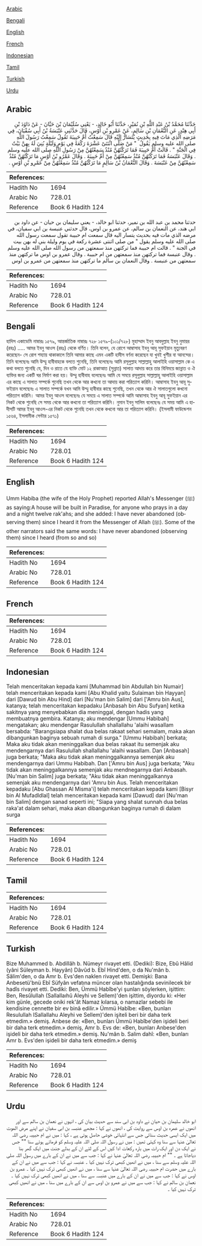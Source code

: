 [Arabic](#arabic)

[Bengali](#bengali)

[English](#english)

[French](#french)

[Indonesian](#indonesian)

[Tamil](#tamil)

[Turkish](#turkish)

[Urdu](#urdu)

## Arabic


<div dir="rtl" lang="ar" style={{fontSize:'larger',backgroundColor:'#f8f9fa',padding:20}}>
حَدَّثَنَا مُحَمَّدُ بْنُ عَبْدِ اللَّهِ بْنِ نُمَيْرٍ، حَدَّثَنَا أَبُو خَالِدٍ، - يَعْنِي سُلَيْمَانَ بْنَ حَيَّانَ - عَنْ دَاوُدَ بْنِ أَبِي هِنْدٍ، عَنِ النُّعْمَانِ بْنِ سَالِمٍ، عَنْ عَمْرِو بْنِ أَوْسٍ، قَالَ حَدَّثَنِي عَنْبَسَةُ بْنُ أَبِي سُفْيَانَ، فِي مَرَضِهِ الَّذِي مَاتَ فِيهِ بِحَدِيثٍ يُتَسَارُّ إِلَيْهِ قَالَ سَمِعْتُ أُمَّ حَبِيبَةَ تَقُولُ سَمِعْتُ رَسُولَ اللَّهِ صلى الله عليه وسلم يَقُولُ ‏ "‏ مَنْ صَلَّى اثْنَتَىْ عَشْرَةَ رَكْعَةً فِي يَوْمٍ وَلَيْلَةٍ بُنِيَ لَهُ بِهِنَّ بَيْتٌ فِي الْجَنَّةِ ‏"‏ ‏.‏ قَالَتْ أُمُّ حَبِيبَةَ فَمَا تَرَكْتُهُنَّ مُنْذُ سَمِعْتُهُنَّ مِنْ رَسُولِ اللَّهِ صلى الله عليه وسلم ‏.‏ وَقَالَ عَنْبَسَةُ فَمَا تَرَكْتُهُنَّ مُنْذُ سَمِعْتُهُنَّ مِنْ أُمِّ حَبِيبَةَ ‏.‏ وَقَالَ عَمْرُو بْنُ أَوْسٍ مَا تَرَكْتُهُنَّ مُنْذُ سَمِعْتُهُنَّ مِنْ عَنْبَسَةَ ‏.‏ وَقَالَ النُّعْمَانُ بْنُ سَالِمٍ مَا تَرَكْتُهُنَّ مُنْذُ سَمِعْتُهُنَّ مِنْ عَمْرِو بْنِ أَوْسٍ ‏.‏
</div>
<div style={{backgroundColor:'#f8f9fa',padding:20, marginBottom: 10}}><table> <thead> <tr> <th>References:</th> <th></th> </tr> </thead> <tbody><tr><td>Hadith No</td><td>1694</td></tr><tr><td>Arabic No</td><td>728.01</td></tr><tr><td>Reference</td><td>Book 6 Hadith 124</td></tr></tbody></table></div>


<div dir="rtl" lang="ar" style={{fontSize:'larger',backgroundColor:'#f8f9fa',padding:20}}>
حدثنا محمد بن عبد الله بن نمير، حدثنا ابو خالد، - يعني سليمان بن حيان - عن داود بن ابي هند، عن النعمان بن سالم، عن عمرو بن اوس، قال حدثني عنبسة بن ابي سفيان، في مرضه الذي مات فيه بحديث يتسار اليه قال سمعت ام حبيبة تقول سمعت رسول الله صلى الله عليه وسلم يقول " من صلى اثنتى عشرة ركعة في يوم وليلة بني له بهن بيت في الجنة " . قالت ام حبيبة فما تركتهن منذ سمعتهن من رسول الله صلى الله عليه وسلم . وقال عنبسة فما تركتهن منذ سمعتهن من ام حبيبة . وقال عمرو بن اوس ما تركتهن منذ سمعتهن من عنبسة . وقال النعمان بن سالم ما تركتهن منذ سمعتهن من عمرو بن اوس
</div>
<div style={{backgroundColor:'#f8f9fa',padding:20, marginBottom: 10}}><table> <thead> <tr> <th>References:</th> <th></th> </tr> </thead> <tbody><tr><td>Hadith No</td><td>1694</td></tr><tr><td>Arabic No</td><td>728.01</td></tr><tr><td>Reference</td><td>Book 6 Hadith 124</td></tr></tbody></table></div>

## Bengali


<div dir="ltr" lang="bn" style={{fontSize:'larger',backgroundColor:'#f8f9fa',padding:20}}>
হাদিস একাডেমি নাম্বারঃ ১৫৭৯, আন্তর্জাতিক নাম্বারঃ ৭২৮ ১৫৭৯-(১০১/৭২৮) মুহাম্মাদ ইবনু আবদুল্লাহ ইবনু নুমায়র (রহঃ) ..... আমর ইবনু আওস (রহঃ) থেকে বর্ণিত। তিনি বলেন, যে রোগে আম্বাসাহ ইবনু আবূ সুফইয়ান মৃত্যুবরণ করেছেন- সে রোগ শয্যায় থাকাকালে তিনি আমার কাছে এমন একটি হাদীস বর্ণনা করেছেন যা খুবই খুশীর বা আনন্দের। তিনি বলেছেনঃ আমি উম্মু হাবীবাহকে বলতে শুনেছি, তিনি বলেছেনঃ আমি রসূলুল্লাহ সাল্লাল্লাহু আলাইহি ওয়াসাল্লাম কে এ কথা বলতে শুনেছি যে, দিন ও রাতে যে ব্যক্তি মোট ১২ রাকাআত (সুন্নাত) সালাত আদায় করে তার বিনিময়ে জান্নাত ও ঐ ব্যক্তির জন্য একটি ঘর নির্মাণ করা হয়। উম্মু হাবীবাহ বলেছেনঃ আমি যে সময়ে রসূলুল্লাহ সাল্লাল্লাহু আলাইহি ওয়াসাল্লাম এর কাছে এ সালাত সম্পর্কে শুনেছি তখন থেকে আর কখনো তা আদায় করা পরিত্যাগ করিনি। আম্বাসাহ ইবনু আবূ সুফইয়ান বলেছেনঃ এ সালাত সম্পর্কে যখন আমি উম্মু হাবীবার কাছে শুনেছি, তখন থেকে আর ঐ সালাতগুলো কখনো পরিত্যাগ করিনি। আমর ইবনু আওস বলেছেনঃ যে সময়ে এ সালাত সম্পর্কে আমি আম্বাসাহ ইবনু আবূ সুফইয়ান এর নিকট থেকে শুনেছি সে সময় থেকে আর কখনো তা পরিত্যাগ করিনি। নুমান ইবনু সালিম বলেছেনঃ যে সময় আমি এ হাদীসটি আমর ইবনু আওস-এর নিকট থেকে শুনেছি তখন থেকে কখনো আর তা পরিত্যাগ করিনি। (ইসলামী ফাউন্ডেশন ১৫৬৪, ইসলামীক সেন্টার ১৫৭১)
</div>
<div style={{backgroundColor:'#f8f9fa',padding:20, marginBottom: 10}}><table> <thead> <tr> <th>References:</th> <th></th> </tr> </thead> <tbody><tr><td>Hadith No</td><td>1694</td></tr><tr><td>Arabic No</td><td>728.01</td></tr><tr><td>Reference</td><td>Book 6 Hadith 124</td></tr></tbody></table></div>

## English


<div dir="ltr" lang="en" style={{fontSize:'larger',backgroundColor:'#f8f9fa',padding:20}}>
Umm Habiba (the wife of the Holy Prophet) reported Allah's Messenger (ﷺ) as saying:A house will be built in Paradise, for anyone who prays in a day and a night twelve rak'ahs; and she added: I have never abandoned (observing them) since I heard it from the Messenger of Allah (ﷺ). Some of the other narrators said the same words: I have never abandoned (observing them) since I heard (from so and so)
</div>
<div style={{backgroundColor:'#f8f9fa',padding:20, marginBottom: 10}}><table> <thead> <tr> <th>References:</th> <th></th> </tr> </thead> <tbody><tr><td>Hadith No</td><td>1694</td></tr><tr><td>Arabic No</td><td>728.01</td></tr><tr><td>Reference</td><td>Book 6 Hadith 124</td></tr></tbody></table></div>

## French


<div dir="ltr" lang="fr" style={{fontSize:'larger',backgroundColor:'#f8f9fa',padding:20}}>

</div>
<div style={{backgroundColor:'#f8f9fa',padding:20, marginBottom: 10}}><table> <thead> <tr> <th>References:</th> <th></th> </tr> </thead> <tbody><tr><td>Hadith No</td><td>1694</td></tr><tr><td>Arabic No</td><td>728.01</td></tr><tr><td>Reference</td><td>Book 6 Hadith 124</td></tr></tbody></table></div>

## Indonesian


<div dir="ltr" lang="id" style={{fontSize:'larger',backgroundColor:'#f8f9fa',padding:20}}>
Telah menceritakan kepada kami [Muhammad bin Abdullah bin Numair] telah menceritakan kepada kami [Abu Khalid yaitu Sulaiman bin Hayyan] dari [Dawud bin Abu Hind] dari [Nu'man bin Salim] dari ['Amru bin Aus], katanya; telah menceritakan kepadaku [Anbasah bin Abu Sufyan] ketika sakitnya yang menyebabkan dia meninggal, dengan hadis yang membuatnya gembira. Katanya; aku mendengar [Ummu Habibah] mengatakan; aku mendengar Rasulullah shallallahu 'alaihi wasallam bersabda: "Barangsiapa shalat dua belas rakaat sehari semalam, maka akan dibangunkan baginya sebuah rumah di surga." [Ummu Habibah] berkata; Maka aku tidak akan meninggalkan dua belas rakaat itu semenjak aku mendengarnya dari Rasulullah shallallahu 'alaihi wasallam. Dan [Anbasah] juga berkata; "Maka aku tidak akan meninggalkannya semenjak aku mendengarnya dari Ummu Habibah. Dan ['Amru bin Aus] juga berkata; "Aku tidak akan meninggalkannya semenjak aku mendnegarnya dari Anbasah. [Nu'man bin Salim] juga berkata; "Aku tidak akan meninggalkannya semenjak aku mendengarnya dari 'Amru bin Aus. Telah menceritakan kepadaku [Abu Ghassan Al Misma'i] telah menceritakan kepada kami [Bisyr bin Al Mufadldlal] telah menceritakan kepada kami [Dawud] dari [Nu'man bin Salim] dengan sanad seperti ini; "Siapa yang shalat sunnah dua belas raka'at dalam sehari, maka akan dibangunkan baginya rumah di dalam surga
</div>
<div style={{backgroundColor:'#f8f9fa',padding:20, marginBottom: 10}}><table> <thead> <tr> <th>References:</th> <th></th> </tr> </thead> <tbody><tr><td>Hadith No</td><td>1694</td></tr><tr><td>Arabic No</td><td>728.01</td></tr><tr><td>Reference</td><td>Book 6 Hadith 124</td></tr></tbody></table></div>

## Tamil


<div dir="ltr" lang="ta" style={{fontSize:'larger',backgroundColor:'#f8f9fa',padding:20}}>

</div>
<div style={{backgroundColor:'#f8f9fa',padding:20, marginBottom: 10}}><table> <thead> <tr> <th>References:</th> <th></th> </tr> </thead> <tbody><tr><td>Hadith No</td><td>1694</td></tr><tr><td>Arabic No</td><td>728.01</td></tr><tr><td>Reference</td><td>Book 6 Hadith 124</td></tr></tbody></table></div>

## Turkish


<div dir="ltr" lang="tr" style={{fontSize:'larger',backgroundColor:'#f8f9fa',padding:20}}>
Bize Muhammed b. Abdillâh b. Nümeyr rivayet etti. (Dediki): Bize, Ebû Hâlid (yâni Süleyman b. Hayyân) Dâvûd b. Ebî Hind'den, o da Nu'mân b. Sâlim'den, o da Amr b. Evs'den naklen rivayet etti. Demişki: Bana Anbesetü'bnü Ebî Süfyân vefatına müncer olan hastalığında sevinilecek bir hadîs rivayet etti. Dediki: Ben, Ümmü Habîbe'yi şunları söylerken, işittim: Ben, Resûlullah (Sallallaıhû Aleyhi ve Sellem)'den işittim, diyordu ki: «Her kim günle, gecede oniki rek'ât Namaz kılarsa, o namazlar sebebi ile kendisine cennette bir ev binâ edilir.» Ümmü Habîbe: «Ben, bunları Resulullah ISallallahu Aleyhi ve Sellem)'den işiteli beri bir daha terk etmedim.» demiş. Anbese de: «Ben, bunları Ümmü Habîbe'den işideli beri bir daha terk etmedim.» demiş, Amr b. Evs de: «Ben, bunları Anbese'den işideli bir daha terk etmedim.» demiş. Nu'mân b. Salim dahî: «Ben, bunları Amr b. Evs'den işideli bir daha terk etmedim.» demiş
</div>
<div style={{backgroundColor:'#f8f9fa',padding:20, marginBottom: 10}}><table> <thead> <tr> <th>References:</th> <th></th> </tr> </thead> <tbody><tr><td>Hadith No</td><td>1694</td></tr><tr><td>Arabic No</td><td>728.01</td></tr><tr><td>Reference</td><td>Book 6 Hadith 124</td></tr></tbody></table></div>

## Urdu


<div dir="rtl" lang="ur" style={{fontSize:'larger',backgroundColor:'#f8f9fa',padding:20}}>
ابو خالد سلیمان بن حیان نے داود بن ابی سند سے حدیث بیان کی ، انہوں نے نعمان بن سالم سے اور انھوں نے عمرہ بن اوس سے روایت کی ، انھوں نے کہا : مجھے عنبسہ بن ابی سفیان نے اپنے مرض الموت میں ایک ایسی حدیث سنائی جس سے انتہائی خوشی حاصل ہوتی ہے ، کہا : میں نے ام حبیبہ رضی اللہ تعالیٰ عنہا سے سنا وہ کہتی تھیں : میں نے رسول اللہ صلی اللہ علیہ وسلم کو فرماتے ہوئے سنا "" جس نے ایک دن اور ایک رات میں بارہ رکعات ادا کیں اس کے لئے ان کے بدلے جنت میں ایک گھر بنا دیاجاتا ہے ۔ "" ام حبیبہ رضی اللہ تعالیٰ عنہا نے کہا : جب سے میں نے ان کے بارے میں رسول اللہ صلی اللہ علیہ وسلم سے سنا ، میں نے انھیں کبھی ترک نہیں کیا ۔ عنبسہ نے کہا : جب سے میں نے ان کے بارے میں حضرت ام حبیبہ رضی اللہ تعالیٰ عنہا سے سنا ، میں نے انھیں کبھی ترک نہیں کیا ۔ عمرو بن اوس نے کہا : جب سے میں نے ان کے بارے میں عنبسہ سے سنا ، میں نے انھیں کبھی ترک نہیں کیا ۔ نعمان بن سالم نے کہا : جب سے میں نے عمرو بن اوس سے ان کے بارے میں سنا ، میں نے انھیں کبھی ترک نہیں کیا ۔
</div>
<div style={{backgroundColor:'#f8f9fa',padding:20, marginBottom: 10}}><table> <thead> <tr> <th>References:</th> <th></th> </tr> </thead> <tbody><tr><td>Hadith No</td><td>1694</td></tr><tr><td>Arabic No</td><td>728.01</td></tr><tr><td>Reference</td><td>Book 6 Hadith 124</td></tr></tbody></table></div>